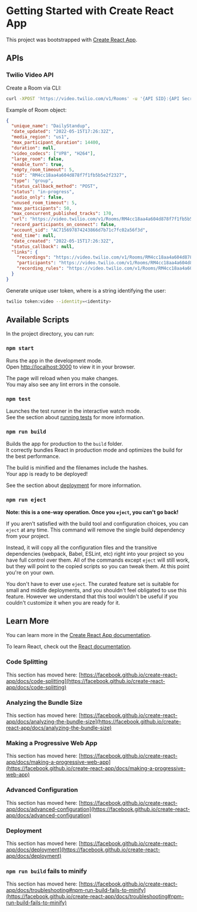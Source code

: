 # Getting Started with Create React App

This project was bootstrapped with [Create React App](https://github.com/facebook/create-react-app).

## APIs

### Twilio Video API

Create a Room via CLI:

```bash
curl -XPOST 'https://video.twilio.com/v1/Rooms' -u '{API SID}:{API Secret}' -d 'UniqueName=DailyStandup'
```

Example of Room object:

```json
{
  "unique_name": "DailyStandup",
  "date_updated": "2022-05-15T17:26:32Z",
  "media_region": "us1",
  "max_participant_duration": 14400,
  "duration": null,
  "video_codecs": ["VP8", "H264"],
  "large_room": false,
  "enable_turn": true,
  "empty_room_timeout": 5,
  "sid": "RM4cc18aa4a604d878f7f1fb5b5e2f2327",
  "type": "group",
  "status_callback_method": "POST",
  "status": "in-progress",
  "audio_only": false,
  "unused_room_timeout": 5,
  "max_participants": 50,
  "max_concurrent_published_tracks": 170,
  "url": "https://video.twilio.com/v1/Rooms/RM4cc18aa4a604d878f7f1fb5b5e2f2327",
  "record_participants_on_connect": false,
  "account_sid": "AC715697874243866d7b71c7fc02a56f3d",
  "end_time": null,
  "date_created": "2022-05-15T17:26:32Z",
  "status_callback": null,
  "links": {
    "recordings": "https://video.twilio.com/v1/Rooms/RM4cc18aa4a604d878f7f1fb5b5e2f2327/Recordings",
    "participants": "https://video.twilio.com/v1/Rooms/RM4cc18aa4a604d878f7f1fb5b5e2f2327/Participants",
    "recording_rules": "https://video.twilio.com/v1/Rooms/RM4cc18aa4a604d878f7f1fb5b5e2f2327/RecordingRules"
  }
}
```

Generate unique user token, where <identity> is a string identifying the user:

```bash
twilio token:video --identity=<identity>
```

## Available Scripts

In the project directory, you can run:

### `npm start`

Runs the app in the development mode.\
Open [http://localhost:3000](http://localhost:3000) to view it in your browser.

The page will reload when you make changes.\
You may also see any lint errors in the console.

### `npm test`

Launches the test runner in the interactive watch mode.\
See the section about [running tests](https://facebook.github.io/create-react-app/docs/running-tests) for more information.

### `npm run build`

Builds the app for production to the `build` folder.\
It correctly bundles React in production mode and optimizes the build for the best performance.

The build is minified and the filenames include the hashes.\
Your app is ready to be deployed!

See the section about [deployment](https://facebook.github.io/create-react-app/docs/deployment) for more information.

### `npm run eject`

**Note: this is a one-way operation. Once you `eject`, you can't go back!**

If you aren't satisfied with the build tool and configuration choices, you can `eject` at any time. This command will remove the single build dependency from your project.

Instead, it will copy all the configuration files and the transitive dependencies (webpack, Babel, ESLint, etc) right into your project so you have full control over them. All of the commands except `eject` will still work, but they will point to the copied scripts so you can tweak them. At this point you're on your own.

You don't have to ever use `eject`. The curated feature set is suitable for small and middle deployments, and you shouldn't feel obligated to use this feature. However we understand that this tool wouldn't be useful if you couldn't customize it when you are ready for it.

## Learn More

You can learn more in the [Create React App documentation](https://facebook.github.io/create-react-app/docs/getting-started).

To learn React, check out the [React documentation](https://reactjs.org/).

### Code Splitting

This section has moved here: [https://facebook.github.io/create-react-app/docs/code-splitting](https://facebook.github.io/create-react-app/docs/code-splitting)

### Analyzing the Bundle Size

This section has moved here: [https://facebook.github.io/create-react-app/docs/analyzing-the-bundle-size](https://facebook.github.io/create-react-app/docs/analyzing-the-bundle-size)

### Making a Progressive Web App

This section has moved here: [https://facebook.github.io/create-react-app/docs/making-a-progressive-web-app](https://facebook.github.io/create-react-app/docs/making-a-progressive-web-app)

### Advanced Configuration

This section has moved here: [https://facebook.github.io/create-react-app/docs/advanced-configuration](https://facebook.github.io/create-react-app/docs/advanced-configuration)

### Deployment

This section has moved here: [https://facebook.github.io/create-react-app/docs/deployment](https://facebook.github.io/create-react-app/docs/deployment)

### `npm run build` fails to minify

This section has moved here: [https://facebook.github.io/create-react-app/docs/troubleshooting#npm-run-build-fails-to-minify](https://facebook.github.io/create-react-app/docs/troubleshooting#npm-run-build-fails-to-minify)
